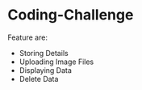 # Coding-Challenge

Feature are:
- Storing Details
- Uploading Image Files
- Displaying Data
- Delete Data
